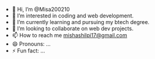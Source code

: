 - 👋 Hi, I’m @Misa200210
- 👀 I’m interested in coding and web development.
- 🌱 I’m currently learning and pursuing my btech degree.
- 💞️ I’m looking to collaborate on web dev projects.
- 📫 How to reach me mishashilpi17@gmail.com
- 😄 Pronouns: ...
- ⚡ Fun fact: ...

<!---
Misa200210/Misa200210 is a ✨ special ✨ repository because its `README.md` (this file) appears on your GitHub profile.
You can click the Preview link to take a look at your changes.
--->

